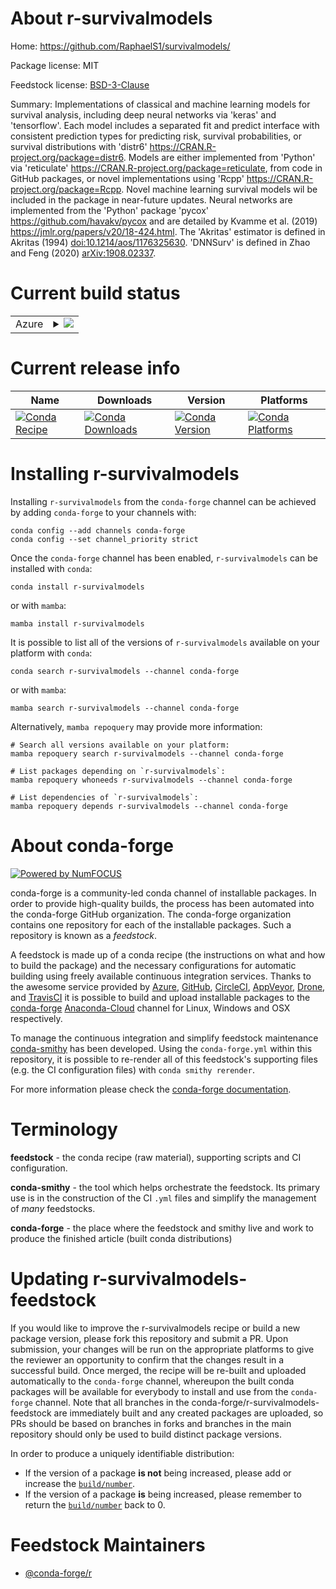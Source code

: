 About r-survivalmodels
======================

Home: https://github.com/RaphaelS1/survivalmodels/

Package license: MIT

Feedstock license: [BSD-3-Clause](https://github.com/conda-forge/r-survivalmodels-feedstock/blob/main/LICENSE.txt)

Summary: Implementations of classical and machine learning models for survival analysis, including deep neural networks via 'keras' and 'tensorflow'. Each model includes a separated fit and predict interface with consistent prediction types for predicting risk, survival probabilities, or survival distributions with 'distr6' <https://CRAN.R-project.org/package=distr6>. Models are either implemented from 'Python' via 'reticulate' <https://CRAN.R-project.org/package=reticulate>, from code in GitHub packages, or novel implementations using 'Rcpp' <https://CRAN.R-project.org/package=Rcpp>. Novel machine learning survival models wil be included in the package in near-future updates. Neural networks are implemented from the 'Python' package 'pycox' <https://github.com/havakv/pycox> and are detailed by Kvamme et al. (2019) <https://jmlr.org/papers/v20/18-424.html>. The 'Akritas' estimator is defined in Akritas (1994) <doi:10.1214/aos/1176325630>. 'DNNSurv' is defined in Zhao and Feng (2020) <arXiv:1908.02337>.

Current build status
====================


<table>
    
  <tr>
    <td>Azure</td>
    <td>
      <details>
        <summary>
          <a href="https://dev.azure.com/conda-forge/feedstock-builds/_build/latest?definitionId=16014&branchName=main">
            <img src="https://dev.azure.com/conda-forge/feedstock-builds/_apis/build/status/r-survivalmodels-feedstock?branchName=main">
          </a>
        </summary>
        <table>
          <thead><tr><th>Variant</th><th>Status</th></tr></thead>
          <tbody><tr>
              <td>linux_64_r_base4.1</td>
              <td>
                <a href="https://dev.azure.com/conda-forge/feedstock-builds/_build/latest?definitionId=16014&branchName=main">
                  <img src="https://dev.azure.com/conda-forge/feedstock-builds/_apis/build/status/r-survivalmodels-feedstock?branchName=main&jobName=linux&configuration=linux_64_r_base4.1" alt="variant">
                </a>
              </td>
            </tr><tr>
              <td>linux_64_r_base4.2</td>
              <td>
                <a href="https://dev.azure.com/conda-forge/feedstock-builds/_build/latest?definitionId=16014&branchName=main">
                  <img src="https://dev.azure.com/conda-forge/feedstock-builds/_apis/build/status/r-survivalmodels-feedstock?branchName=main&jobName=linux&configuration=linux_64_r_base4.2" alt="variant">
                </a>
              </td>
            </tr><tr>
              <td>osx_64_r_base4.1</td>
              <td>
                <a href="https://dev.azure.com/conda-forge/feedstock-builds/_build/latest?definitionId=16014&branchName=main">
                  <img src="https://dev.azure.com/conda-forge/feedstock-builds/_apis/build/status/r-survivalmodels-feedstock?branchName=main&jobName=osx&configuration=osx_64_r_base4.1" alt="variant">
                </a>
              </td>
            </tr><tr>
              <td>osx_64_r_base4.2</td>
              <td>
                <a href="https://dev.azure.com/conda-forge/feedstock-builds/_build/latest?definitionId=16014&branchName=main">
                  <img src="https://dev.azure.com/conda-forge/feedstock-builds/_apis/build/status/r-survivalmodels-feedstock?branchName=main&jobName=osx&configuration=osx_64_r_base4.2" alt="variant">
                </a>
              </td>
            </tr><tr>
              <td>win_64</td>
              <td>
                <a href="https://dev.azure.com/conda-forge/feedstock-builds/_build/latest?definitionId=16014&branchName=main">
                  <img src="https://dev.azure.com/conda-forge/feedstock-builds/_apis/build/status/r-survivalmodels-feedstock?branchName=main&jobName=win&configuration=win_64_" alt="variant">
                </a>
              </td>
            </tr>
          </tbody>
        </table>
      </details>
    </td>
  </tr>
</table>

Current release info
====================

| Name | Downloads | Version | Platforms |
| --- | --- | --- | --- |
| [![Conda Recipe](https://img.shields.io/badge/recipe-r--survivalmodels-green.svg)](https://anaconda.org/conda-forge/r-survivalmodels) | [![Conda Downloads](https://img.shields.io/conda/dn/conda-forge/r-survivalmodels.svg)](https://anaconda.org/conda-forge/r-survivalmodels) | [![Conda Version](https://img.shields.io/conda/vn/conda-forge/r-survivalmodels.svg)](https://anaconda.org/conda-forge/r-survivalmodels) | [![Conda Platforms](https://img.shields.io/conda/pn/conda-forge/r-survivalmodels.svg)](https://anaconda.org/conda-forge/r-survivalmodels) |

Installing r-survivalmodels
===========================

Installing `r-survivalmodels` from the `conda-forge` channel can be achieved by adding `conda-forge` to your channels with:

```
conda config --add channels conda-forge
conda config --set channel_priority strict
```

Once the `conda-forge` channel has been enabled, `r-survivalmodels` can be installed with `conda`:

```
conda install r-survivalmodels
```

or with `mamba`:

```
mamba install r-survivalmodels
```

It is possible to list all of the versions of `r-survivalmodels` available on your platform with `conda`:

```
conda search r-survivalmodels --channel conda-forge
```

or with `mamba`:

```
mamba search r-survivalmodels --channel conda-forge
```

Alternatively, `mamba repoquery` may provide more information:

```
# Search all versions available on your platform:
mamba repoquery search r-survivalmodels --channel conda-forge

# List packages depending on `r-survivalmodels`:
mamba repoquery whoneeds r-survivalmodels --channel conda-forge

# List dependencies of `r-survivalmodels`:
mamba repoquery depends r-survivalmodels --channel conda-forge
```


About conda-forge
=================

[![Powered by
NumFOCUS](https://img.shields.io/badge/powered%20by-NumFOCUS-orange.svg?style=flat&colorA=E1523D&colorB=007D8A)](https://numfocus.org)

conda-forge is a community-led conda channel of installable packages.
In order to provide high-quality builds, the process has been automated into the
conda-forge GitHub organization. The conda-forge organization contains one repository
for each of the installable packages. Such a repository is known as a *feedstock*.

A feedstock is made up of a conda recipe (the instructions on what and how to build
the package) and the necessary configurations for automatic building using freely
available continuous integration services. Thanks to the awesome service provided by
[Azure](https://azure.microsoft.com/en-us/services/devops/), [GitHub](https://github.com/),
[CircleCI](https://circleci.com/), [AppVeyor](https://www.appveyor.com/),
[Drone](https://cloud.drone.io/welcome), and [TravisCI](https://travis-ci.com/)
it is possible to build and upload installable packages to the
[conda-forge](https://anaconda.org/conda-forge) [Anaconda-Cloud](https://anaconda.org/)
channel for Linux, Windows and OSX respectively.

To manage the continuous integration and simplify feedstock maintenance
[conda-smithy](https://github.com/conda-forge/conda-smithy) has been developed.
Using the ``conda-forge.yml`` within this repository, it is possible to re-render all of
this feedstock's supporting files (e.g. the CI configuration files) with ``conda smithy rerender``.

For more information please check the [conda-forge documentation](https://conda-forge.org/docs/).

Terminology
===========

**feedstock** - the conda recipe (raw material), supporting scripts and CI configuration.

**conda-smithy** - the tool which helps orchestrate the feedstock.
                   Its primary use is in the construction of the CI ``.yml`` files
                   and simplify the management of *many* feedstocks.

**conda-forge** - the place where the feedstock and smithy live and work to
                  produce the finished article (built conda distributions)


Updating r-survivalmodels-feedstock
===================================

If you would like to improve the r-survivalmodels recipe or build a new
package version, please fork this repository and submit a PR. Upon submission,
your changes will be run on the appropriate platforms to give the reviewer an
opportunity to confirm that the changes result in a successful build. Once
merged, the recipe will be re-built and uploaded automatically to the
`conda-forge` channel, whereupon the built conda packages will be available for
everybody to install and use from the `conda-forge` channel.
Note that all branches in the conda-forge/r-survivalmodels-feedstock are
immediately built and any created packages are uploaded, so PRs should be based
on branches in forks and branches in the main repository should only be used to
build distinct package versions.

In order to produce a uniquely identifiable distribution:
 * If the version of a package **is not** being increased, please add or increase
   the [``build/number``](https://docs.conda.io/projects/conda-build/en/latest/resources/define-metadata.html#build-number-and-string).
 * If the version of a package **is** being increased, please remember to return
   the [``build/number``](https://docs.conda.io/projects/conda-build/en/latest/resources/define-metadata.html#build-number-and-string)
   back to 0.

Feedstock Maintainers
=====================

* [@conda-forge/r](https://github.com/conda-forge/r/)


